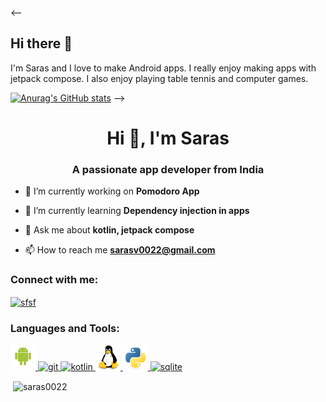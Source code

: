 <--
## Hi there 👋

I'm Saras and I love to make Android apps. I really enjoy making apps with jetpack compose. I also enjoy playing table tennis and computer games.

[![Anurag's GitHub stats](https://github-readme-stats.vercel.app/api?username=Saras0022)](https://github.com/anuraghazra/github-readme-stats)
-->

<h1 align="center">Hi 👋, I'm Saras</h1>
<h3 align="center">A passionate app developer from India</h3>

- 🔭 I’m currently working on **Pomodoro App**

- 🌱 I’m currently learning **Dependency injection in apps**

- 💬 Ask me about **kotlin, jetpack compose**

- 📫 How to reach me **sarasv0022@gmail.com**

<h3 align="left">Connect with me:</h3>
<p align="left">
<a href="https://www.leetcode.com/sfsf" target="blank"><img align="center" src="https://raw.githubusercontent.com/rahuldkjain/github-profile-readme-generator/master/src/images/icons/Social/leet-code.svg" alt="sfsf" height="30" width="40" /></a>
</p>

<h3 align="left">Languages and Tools:</h3>
<p align="left"> <a href="https://developer.android.com" target="_blank" rel="noreferrer"> <img src="https://raw.githubusercontent.com/devicons/devicon/master/icons/android/android-original-wordmark.svg" alt="android" width="40" height="40"/> </a> <a href="https://git-scm.com/" target="_blank" rel="noreferrer"> <img src="https://www.vectorlogo.zone/logos/git-scm/git-scm-icon.svg" alt="git" width="40" height="40"/> </a> <a href="https://kotlinlang.org" target="_blank" rel="noreferrer"> <img src="https://www.vectorlogo.zone/logos/kotlinlang/kotlinlang-icon.svg" alt="kotlin" width="40" height="40"/> </a> <a href="https://www.linux.org/" target="_blank" rel="noreferrer"> <img src="https://raw.githubusercontent.com/devicons/devicon/master/icons/linux/linux-original.svg" alt="linux" width="40" height="40"/> </a> <a href="https://www.python.org" target="_blank" rel="noreferrer"> <img src="https://raw.githubusercontent.com/devicons/devicon/master/icons/python/python-original.svg" alt="python" width="40" height="40"/> </a> <a href="https://www.sqlite.org/" target="_blank" rel="noreferrer"> <img src="https://www.vectorlogo.zone/logos/sqlite/sqlite-icon.svg" alt="sqlite" width="40" height="40"/> </a> </p>

<p>&nbsp;<img align="center" src="https://github-readme-stats.vercel.app/api?username=saras0022&show_icons=true&locale=en" alt="saras0022" /></p>
